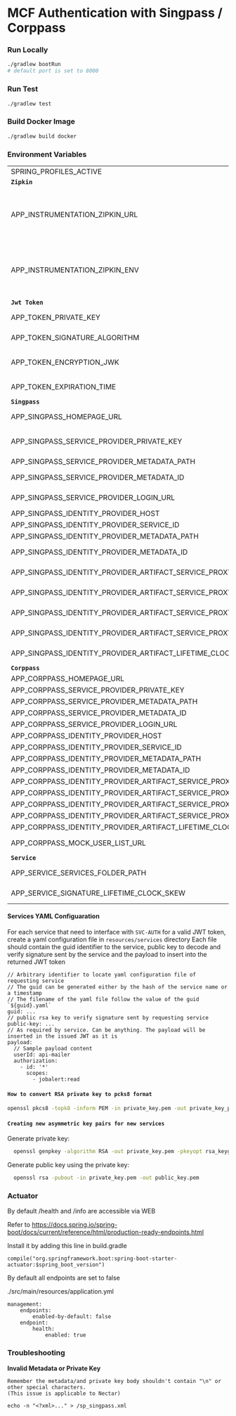 # MCF Authentication with Singpass / Corppass

### Run Locally

```bash
./gradlew bootRun
# default port is set to 8000
```

### Run Test

```bash
./gradlew test
```

### Build Docker Image

```bash
./gradlew build docker
```

### Environment Variables
|                                                                |                                                        |
|----------------------------------------------------------------|--------------------------------------------------------|
| SPRING_PROFILES_ACTIVE                                         | specify which Environment are active.                  |
| **`Zipkin`**                                                   |                                                        |
| APP_INSTRUMENTATION_ZIPKIN_URL                                 | The hostname to the Zipkin server. For example, if you normally access the Zipkin server API at `https://zipkin.yourdomain.com/api/v1/spans`, specify the value as `https://zipkin.yourdomain.com`. |
| APP_INSTRUMENTATION_ZIPKIN_ENV                                 | Specifies the environment of the application. When this is specified ,it is appended to the service name for identification in the Zipkin UI. For example, if `"development"` is specified as the value, the resultant service name in Zipkin UI will be `"svc-auth-development"`. |
| **`Jwt Token`**                                                |                                                        |
| APP_TOKEN_PRIVATE_KEY                                          | Private key(pcks8 format) used to sign the Jwt         |
| APP_TOKEN_SIGNATURE_ALGORITHM                                  | Signature Algorithm used to sign Jwt. Only support RSA algo |
| APP_TOKEN_ENCRYPTION_JWK                                       | Json Web Key used to encrypt the content of JWT. Only support algo using AES-CBC and HMAC-SHA2 |
| APP_TOKEN_EXPIRATION_TIME                                      | How many milliseconds will the Jwt be valid for        |
| **`Singpass`**                                                 |                                                        |
| APP_SINGPASS_HOMEPAGE_URL                                      | Homepage of the app using svc-auth for singpass        |
| APP_SINGPASS_SERVICE_PROVIDER_PRIVATE_KEY                      | Private key(pcks8 format) used by svc-auth to sign during artifact resolve and decrypt assertion |
| APP_SINGPASS_SERVICE_PROVIDER_METADATA_PATH                    | Service provider metadata file path                    |
| APP_SINGPASS_SERVICE_PROVIDER_METADATA_ID                      | ID to differiate between different service provider metadata |
| APP_SINGPASS_SERVICE_PROVIDER_LOGIN_URL                        | Login url of the app using svc-auth (url that the Jwt will be posted to) |
| APP_SINGPASS_IDENTITY_PROVIDER_HOST                            | Singpass url domain                                    |
| APP_SINGPASS_IDENTITY_PROVIDER_SERVICE_ID                      | Service ID registered with Singpass                    |
| APP_SINGPASS_IDENTITY_PROVIDER_METADATA_PATH                   | Identity provider metadata file path                   |
| APP_SINGPASS_IDENTITY_PROVIDER_METADATA_ID                     | ID to differiate between different service provider metadata |
| APP_SINGPASS_IDENTITY_PROVIDER_ARTIFACT_SERVICE_PROXY_HOST     | Whitelisted proxy host to resolve artifact with Singpass |
| APP_SINGPASS_IDENTITY_PROVIDER_ARTIFACT_SERVICE_PROXY_PORT     | Whitelisted proxy port to resolve artifact with Singpass |
| APP_SINGPASS_IDENTITY_PROVIDER_ARTIFACT_SERVICE_PROXY_USERNAME | Whitelisted proxy username to resolve artifact with Singpass |
| APP_SINGPASS_IDENTITY_PROVIDER_ARTIFACT_SERVICE_PROXY_PASSWORD | Whitelisted proxy password to resolve artifact with Singpass |
| APP_SINGPASS_IDENTITY_PROVIDER_ARTIFACT_LIFETIME_CLOCK_SKEW    | Allowed time different to validate resolved artifact lifetime |
| **`Corppass`**                                                 |                                                        |
| APP_CORPPASS_HOMEPAGE_URL                                      | Same as Singpass but for Corppass                      |
| APP_CORPPASS_SERVICE_PROVIDER_PRIVATE_KEY                      | Same as Singpass but for Corppass                      |
| APP_CORPPASS_SERVICE_PROVIDER_METADATA_PATH                    | Same as Singpass but for Corppass                      |
| APP_CORPPASS_SERVICE_PROVIDER_METADATA_ID                      | Same as Singpass but for Corppass                      |
| APP_CORPPASS_SERVICE_PROVIDER_LOGIN_URL                        | Same as Singpass but for Corppass                      |
| APP_CORPPASS_IDENTITY_PROVIDER_HOST                            | Same as Singpass but for Corppass                      |
| APP_CORPPASS_IDENTITY_PROVIDER_SERVICE_ID                      | Same as Singpass but for Corppass                      |
| APP_CORPPASS_IDENTITY_PROVIDER_METADATA_PATH                   | Same as Singpass but for Corppass                      |
| APP_CORPPASS_IDENTITY_PROVIDER_METADATA_ID                     | Same as Singpass but for Corppass                      |
| APP_CORPPASS_IDENTITY_PROVIDER_ARTIFACT_SERVICE_PROXY_HOST     | Same as Singpass but for Corppass                      |
| APP_CORPPASS_IDENTITY_PROVIDER_ARTIFACT_SERVICE_PROXY_PORT     | Same as Singpass but for Corppass                      |
| APP_CORPPASS_IDENTITY_PROVIDER_ARTIFACT_SERVICE_PROXY_USERNAME | Same as Singpass but for Corppass                      |
| APP_CORPPASS_IDENTITY_PROVIDER_ARTIFACT_SERVICE_PROXY_PASSWORD | Same as Singpass but for Corppass                      |
| APP_CORPPASS_IDENTITY_PROVIDER_ARTIFACT_LIFETIME_CLOCK_SKEW    | Same as Singpass but for Corppass                      |
| APP_CORPPASS_MOCK_USER_LIST_URL                                | Url to get a list of mock corppass users' info (dev, qa only) |
| **`Service`**                                                  |                                                        |
| APP_SERVICE_SERVICES_FOLDER_PATH                               | Url to configuration details of service in yaml file |
| APP_SERVICE_SIGNATURE_LIFETIME_CLOCK_SKEW                      | Allowed time different to validate `nonce` parameter in signature payload |

#### Services YAML Configuaration

For each service that need to interface with `SVC-AUTH` for a valid JWT token, create a yaml configuration file in `resources/services` directory
Each file should contain the guid identifier to the service, public key to decode and verify signature sent by the service and the payload to insert into the returned JWT token

```
// Arbitrary identifier to locate yaml configuration file of requesting service
// The guid can be generated either by the hash of the service name or a timestamp
// The filename of the yaml file follow the value of the guid `${guid}.yaml`
guid: ...
// public rsa key to verify signature sent by requesting service
public-key: ...
// As required by service. Can be anything. The payload will be inserted in the issued JWT as it is
payload:
  // Sample payload content
  userId: api-mailer
  authorization:
    - id: '*'
      scopes:
        - jobalert:read
```


#### `How to convert RSA private key to pcks8 format`
```bash
openssl pkcs8 -topk8 -inform PEM -in private_key.pem -out private_key_pkcs8.pem -nocrypt
```

#### `Creating new asymmetric key pairs for new services`
Generate private key:
```bash
  openssl genpkey -algorithm RSA -out private_key.pem -pkeyopt rsa_keygen_bits:512
```
Generate public key using the private key:
```bash
  openssl rsa -pubout -in private_key.pem -out public_key.pem
```

### Actuator

By default /health and /info are accessible via WEB

Refer to https://docs.spring.io/spring-boot/docs/current/reference/html/production-ready-endpoints.html

Install it by adding this line in build.gradle

```
compile("org.springframework.boot:spring-boot-starter-actuator:$spring_boot_version")
```

By default all endpoints are set to false

./src/main/resources/application.yml

```
management:
    endpoints:
        enabled-by-default: false
    endpoint:
        health:
            enabled: true
```

### Troubleshooting

**Invalid Metadata or Private Key**

```
Remember the metadata/and private key body shouldn't contain "\n" or other special characters.
(This issue is applicable to Nectar)

echo -n "<?xml>..." > /sp_singpass.xml
```
